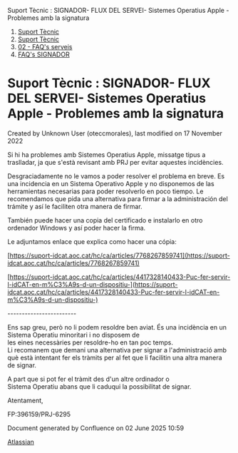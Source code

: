 Suport Tècnic : SIGNADOR- FLUX DEL SERVEI- Sistemes Operatius Apple - Problemes amb la signatura  

1.  [Suport Tècnic](index.md)
2.  [Suport Tècnic](13893782.md)
3.  [02 - FAQ's serveis](26313393.md)
4.  [FAQ's SIGNADOR](30867480.md)

Suport Tècnic : SIGNADOR- FLUX DEL SERVEI- Sistemes Operatius Apple - Problemes amb la signatura
================================================================================================

Created by Unknown User (oteccmorales), last modified on 17 November 2022

Si hi ha problemes amb Sistemes Operatius Apple, missatge tipus a traslladar, ja que s'està revisant amb PRJ per evitar aquestes incidències.

  

Desgraciadamente no le vamos a poder resolver el problema en breve. Es una incidencia en un Sistema Operativo Apple y no disponemos de las herramientas necesarias para poder resolverlo en poco tiempo. Le recomendamos que pida una alternativa para firmar a la administración del trámite y así le faciliten otra manera de firmar.

  

También puede hacer una copia del certificado e instalarlo en otro ordenador Windows y así poder hacer la firma.

  

Le adjuntamos enlace que explica como hacer una cópia: 

[https://suport-idcat.aoc.cat/hc/ca/articles/7768267859741](https://suport-idcat.aoc.cat/hc/ca/articles/7768267859741)

[https://suport-idcat.aoc.cat/hc/ca/articles/4417328140433-Puc-fer-servir-l-idCAT-en-m%C3%A9s-d-un-dispositiu-](https://suport-idcat.aoc.cat/hc/ca/articles/4417328140433-Puc-fer-servir-l-idCAT-en-m%C3%A9s-d-un-dispositiu-)

\------------------------

Ens sap greu, però no li podem resoldre ben aviat. És una incidència en un Sistema Operatiu minoritari i no disposem de les eines necessàries per resoldre-ho en tan poc temps. Li recomanem que demani una alternativa per signar a l'administració amb què està intentant fer els tràmits per al fet que li facilitin una altra manera de signar.  
  
A part que si pot fer el tràmit des d'un altre ordinador o Sistema Operatiu abans que li caduqui la possibilitat de signar.  
  
  
Atentament,

  

  

  

FP:396159/PRJ-6295 

Document generated by Confluence on 02 June 2025 10:59

[Atlassian](http://www.atlassian.com/)